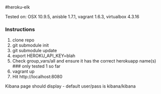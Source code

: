 #heroku-elk

Tested on: OSX 10.9.5, anisble 1.7.1, vagrant 1.6.3, virtualbox 4.3.16

### Instructions

1. clone repo
2. git submodule init
3. git submodule update
2. export HEROKU_API_KEY=blah
3. Check group_vars/all and ensure it has the correct herokuapp name(s) ### only tested 1 so far
4. vagrant up
5. Hit http://localhost:8080

Kibana page should display - default user/pass is kibana/kibana